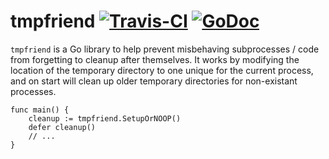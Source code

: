 # tmpfriend [![Travis-CI](https://travis-ci.org/keegancsmith/tmpfriend.svg)](https://travis-ci.org/keegancsmith/tmpfriend) [![GoDoc](https://godoc.org/github.com/keegancsmith/tmpfriend?status.svg)](http://godoc.org/github.com/keegancsmith/tmpfriend)

`tmpfriend` is a Go library to help prevent misbehaving subprocesses / code
from forgetting to cleanup after themselves. It works by modifying the
location of the temporary directory to one unique for the current process, and
on start will clean up older temporary directories for non-existant processes.

```
func main() {
	cleanup := tmpfriend.SetupOrNOOP()
	defer cleanup()
	// ...
}
```
